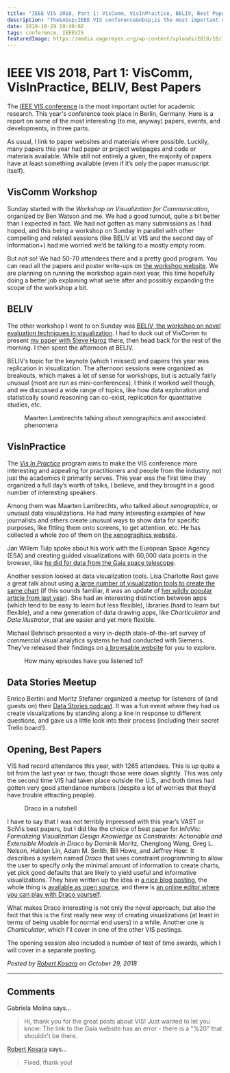 ```yaml
---
title: "IEEE VIS 2018, Part 1: VisComm, VisInPractice, BELIV, Best Papers"
description: "The&nbsp;IEEE VIS conference&nbsp;is the most important outlet for academic research. This year's conference took place in Berlin, Germany. Here is a report on some of the most interesting (to me, anyway) papers, events, and developments, in three parts.&nbsp;"
date: 2018-10-29 19:40:02
tags: conference, IEEEVIS
featuredImage: https://media.eagereyes.org/wp-content/uploads/2018/10/IMG_0271.jpg
---
```


# IEEE VIS 2018, Part 1: VisComm, VisInPractice, BELIV, Best Papers

The&nbsp;<a href="https://ieeevis.org/">IEEE VIS conference</a>&nbsp;is the most important outlet for academic research. This year's conference took place in Berlin, Germany. Here is a report on some of the most interesting (to me, anyway) papers, events, and developments, in three parts.&nbsp;

As usual, I link to paper websites and materials where possible. Luckily, many papers this year had paper or project webpages and code or materials available. While still not entirely a given, the majority of papers have at least something available (even if it’s only the paper manuscript itself).

## VisComm Workshop

Sunday started with the <em>Workshop on Visualization for Communication</em>, organized by Ben Watson and me. We had a good turnout, quite a bit better than I expected in fact. We had not gotten as many submissions as I had hoped, and this being a workshop on Sunday in parallel with other compelling and related sessions (like BELIV at VIS and the second day of Information+) had me worried we’d be talking to a mostly empty room.

But not so! We had 50-70 attendees there and a pretty good program. You can read all the papers and poster write-ups on <a href="https://viscomm.io/">the workshop website</a>. We are planning on running the workshop again next year, this time hopefully doing a better job explaining what we’re after and possibly expanding the scope of the workshop a bit.

## BELIV

The other workshop I went to on Sunday was <a href="https://beliv-workshop.github.io">BELIV, the workshop on novel evaluation techniques in visualization</a>. I had to duck out of VisComm to present <a href="https://eagereyes.org/papers/skipping-the-replication-crisis-in-visualization">my paper with Steve Haroz</a> there, then head back for the rest of the morning. I then spent the afternoon at BELIV.

BELIV’s topic for the keynote (which I missed) and papers this year was replication in visualization. The afternoon sessions were organized as breakouts, which makes a lot of sense for workshops, but is actually fairly unusual (most are run as mini-conferences). I think it worked well though, and we discussed a wide range of topics, like how data exploration and statistically sound reasoning can co-exist, replication for quantitative studies, etc.

<figure class="wp-block-image"><img src="https://media.eagereyes.org/wp-content/uploads/2018/10/IMG_0271.jpg" alt="" class="wp-image-10894"/><figcaption>Maarten Lambrechts talking about xenographics and associated phenomena</figcaption></figure>
<p></p>

## VisInPractice

The <em><a href="http://www.visinpractice.rwth-aachen.de">Vis In Practice</a></em> program aims to make the VIS conference more interesting and appealing for practitioners and people from the industry, not just the academics it primarily serves. This year was the first time they organized a full day’s worth of talks, I believe, and they brought in a good number of interesting speakers.

Among them was Maarten Lambrechts, who talked about&nbsp;<em>xenographics</em>, or unusual data visualizations. He had many interesting examples of how journalists and others create unusual ways to show data for specific purposes, like fitting them onto screens, to get attention, etc. He has collected a whole zoo of them on <a href="https://xeno.graphics">the xenographics website</a>.

Jan Willem Tulp spoke about his work with the European Space Agency (ESA) and creating guided visualizations with 60,000 data points in the browser, like <a href="http://sci.esa.int/gaia-stellar-family-portrait/">he did for data from the Gaia space telescope</a>.

Another session looked at data visualization tools. Lisa Charlotte Rost gave a great talk about using <a href="https://lisacharlotterost.github.io/datavistools-revisited">a large number of visualization tools to create the same chart</a> (if this sounds familiar, it was an update of <a href="https://source.opennews.org/articles/what-i-learned-recreating-one-chart-using-24-tools/">her wildly popular article from last year</a>). She had an interesting distinction between apps (which tend to be easy to learn but less flexible), libraries (hard to learn but flexible), and a new generation of data drawing apps, like <em>Charticulator</em> and <em>Data Illustrator</em>, that are easier and yet more flexible.

Michael Behrisch presented a very in-depth state-of-the-art survey of commercial visual analytics systems he had conducted with Siemens. They’ve released their findings on <a href="https://commercialtools.dbvis.de/">a browsable website</a> for you to explore.

<figure class="wp-block-image"><img src="https://media.eagereyes.org/wp-content/uploads/2018/10/IMG_0295.jpg" alt="" class="wp-image-10896"/><figcaption>How many episodes have you listened to?</figcaption></figure>
<p></p>

## Data Stories Meetup

Enrico Bertini and Moritz Stefaner organized a meetup for listeners of (and guests on) their <a href="http://datastori.es/">Data Stories podcast</a>. It was a fun event where they had us create visualizations by standing along a line in response to different questions, and gave us a little look into their process (including their secret Trello board!).

## Opening, Best Papers

VIS had record attendance this year, with 1265 attendees. This is up quite a bit from the last year or two, though those were down slightly. This was only the second time VIS had taken place outside the U.S., and both times had gotten very good attendance numbers (despite a lot of worries that they’d have trouble attracting people).

<figure class="wp-block-image"><img src="https://media.eagereyes.org/wp-content/uploads/2018/10/draco.png" alt="" class="wp-image-10897"/><figcaption>Draco in a nutshell</figcaption></figure>

I have to say that I was not terribly impressed with this year’s VAST or SciVis best papers, but I did like the choice of best paper for InfoVis: <em>Formalizing Visualization Design Knowledge as Constraints: Actionable and Extensible Models in Draco</em> by Dominik Moritz, Chenglong Wang, Greg L. Nelson, Halden Lin, Adam M. Smith, Bill Howe, and Jeffrey Heer. It describes a system named <em>Draco</em> that uses constraint programming to allow the user to specify only the minimal amount of information to create charts, yet pick good defaults that are likely to yield useful and informative visualizations. They have written up the idea in <a href="https://medium.com/@uwdata/draco-representing-applying-learning-visualization-design-guidelines-64ce20287e9d">a nice blog posting</a>, the whole thing is <a href="http://uwdata.github.io/draco/">available as open source</a>, and there is <a href="https://uwdata.github.io/draco-editor/#/editor">an online editor where you can play with Draco yourself</a>.

What makes Draco interesting is not only the novel approach, but also the fact that this is the first really new way of creating visualizations (at least in terms of being usable for normal end users) in a while. Another one is <em>Charticulator</em>, which I’ll cover in one of the other VIS postings.

The opening session also included a number of test of time awards, which I will cover in a separate posting.


_Posted by <a href="/about">Robert Kosara</a> on October 29, 2018_


<aside class="comments">

---
## Comments

Gabriela Molina says…
>	Hi, thank you for the great posts about VIS!
>	Just wanted to let you know: 
>	The link to the Gaia website has an error - there is a "%20" that shouldn't be there.

<a href="http://eagereyes.org/about" rel="nofollow noopener" target="_blank">Robert Kosara</a> says…
>	Fixed, thank you!

</aside>

